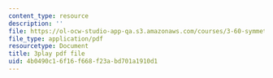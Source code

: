 ```yaml
---
content_type: resource
description: ''
file: https://ol-ocw-studio-app-qa.s3.amazonaws.com/courses/3-60-symmetry-structure-and-tensor-properties-of-materials-fall-2005/4b0490c16f16f668f23abd701a1910d1_KJheruCbwHU.pdf
file_type: application/pdf
resourcetype: Document
title: 3play pdf file
uid: 4b0490c1-6f16-f668-f23a-bd701a1910d1
---
```

